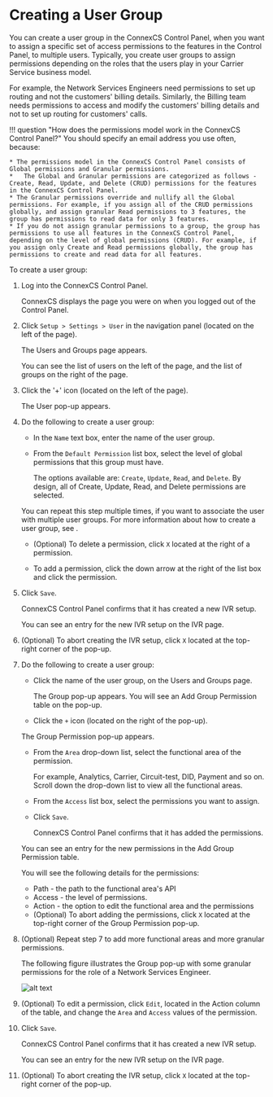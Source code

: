 # Creating a User Group 

You can create a user group in the ConnexCS Control Panel, when you want to assign a specific set of access permissions to the features in the Control Panel, to multiple users. Typically, you create user groups to assign permissions depending on the roles that the users play in your Carrier Service business model. 

For example, the Network Services Engineers need permissions to set up routing and not the customers' billing details. Similarly, the Billing team needs permissions to access and modify the customers' billing details and not to set up routing for customers' calls. 

!!! question "How does the permissions model work in the ConnexCS Control Panel?" 
    You should specify an email address you use often, because:
    
    * The permissions model in the ConnexCS Control Panel consists of Global permissions and Granular permissions.
    *	The Global and Granular permissions are categorized as follows - Create, Read, Update, and Delete (CRUD) permissions for the features in the ConnexCS Control Panel.
    * The Granular permissions override and nullify all the Global permissions. For example, if you assign all of the CRUD permissions globally, and assign granular Read permissions to 3 features, the group has permissions to read data for only 3 features. 
    * If you do not assign granular permissions to a group, the group has permissions to use all features in the ConnexCS Control Panel, depending on the level of global permissions (CRUD). For example, if you assign only Create and Read permissions globally, the group has permissions to create and read data for all features.

To create a user group:

1.  Log into the ConnexCS Control Panel.
	 
    ConnexCS displays the page you were on when you logged out of the Control Panel.
    
2.  Click `Setup > Settings > User` in the navigation panel (located on the left of the page).
    
    The Users and Groups page appears.
    
    You can see the list of users on the left of the page, and the list of groups on the right of the page. 

3.  Click the '+' icon (located on the left of the page).
    
    The User pop-up appears.
    
4.  Do the following to create a user group:
    
    * In the `Name` text box, enter the name of the user group.
       
    * 	From the `Default Permission` list box, select the level of global permissions that this group must have.
    
    	The options available are: `Create`, `Update`, `Read`, and `Delete`. By design, all of Create, Update, Read, and Delete permissions are selected. 
	
	You can repeat this step multiple times, if you want to associate the user with multiple user groups. For more information about how to create a user group, see <link to user group topic>.
    
    *	(Optional) To delete a permission, click `X` located at the right of a permission. 
    
    * 	To add a permission, click the down arrow at the right of the list box and click the permission.
    
5.  Click `Save`.
	
    ConnexCS Control Panel confirms that it has created a new IVR setup.
	
    You can see an entry for the new IVR setup on the IVR page.
    
6.  (Optional) To abort creating the IVR setup, click `X` located at the top-right corner of the pop-up.

7.  Do the following to create a user group:
    
    *	Click the name of the user group, on the Users and Groups page. 
    
    	The Group pop-up appears. You will see an Add Group Permission table on the pop-up.
    	
    *	Click the `+` icon (located on the right of the pop-up).
	
	The Group Permission pop-up appears. 

    *	From the `Area` drop-down list, select the functional area of the permission. 
    
    	For example, Analytics, Carrier, Circuit-test, DID, Payment and so on. Scroll down the drop-down list to view all the functional areas.

    *	From the `Access` list box, select the permissions you want to assign.
    
    *	Click `Save`. 
        	    
    	ConnexCS Control Panel confirms that it has added the permissions.
	
	You can see an entry for the new permissions in the Add Group Permission table.	
	
	You will see the following details for the permissions:
	- Path - the path to the functional area's API
	- Access - the level of permissions.
	- Action - the option to edit the functional area and the permissions
    
    *	(Optional) To abort adding the permissions, click `X` located at the top-right corner of the Group Permission pop-up.

8.  (Optional) Repeat step 7 to add more functional areas and more granular permissions.

	The following figure illustrates the Group pop-up with some granular permissions for the role of a Network Services Engineer.
	
	![alt text][groups-popup]
	
9.	(Optional) To edit a permission, click `Edit`, located in the Action column of the table, and change the `Area` and `Access` values of the permission.

10.	Click `Save`.

	ConnexCS Control Panel confirms that it has created a new IVR setup.
	
	You can see an entry for the new IVR setup on the IVR page.
    
11.	(Optional) To abort creating the IVR setup, click `X` located at the top-right corner of the pop-up.

[groups-popup]: /class5/img/groups-popup.png "groups-popup"
		

		 
